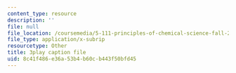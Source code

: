 ```yaml
---
content_type: resource
description: ''
file: null
file_location: /coursemedia/5-111-principles-of-chemical-science-fall-2008/8c41f486e36a53b4b60cb443f50bfd45_TgbFcaozNzs.vtt
file_type: application/x-subrip
resourcetype: Other
title: 3play caption file
uid: 8c41f486-e36a-53b4-b60c-b443f50bfd45
---
```

